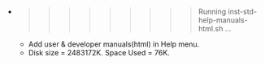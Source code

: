* >>>>>>>>> Running inst-std-help-manuals-html.sh ...
  * Add user & developer manuals(html) in Help menu.
  * Disk size = 2483172K. Space Used = 76K.
